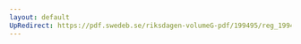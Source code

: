 ```yaml
---
layout: default
UpRedirect: https://pdf.swedeb.se/riksdagen-volumeG-pdf/199495/reg_199495/reg_199495_0139.pdf
---
```

